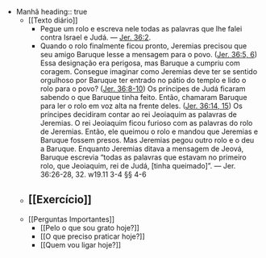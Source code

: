 - Manhã
  heading:: true
	- [[Texto diário]]
		- Pegue um rolo e escreva nele todas as palavras que lhe falei contra Israel e Judá. — [Jer. 36:2](https://wol.jw.org/pt/wol/bc/r5/lp-t/1102021405/74/0).
		- Quando o rolo finalmente ficou pronto, Jeremias precisou que seu amigo Baruque lesse a mensagem para o povo. ([Jer. 36:5, 6](https://wol.jw.org/pt/wol/bc/r5/lp-t/1102021405/75/0)) Essa designação era perigosa, mas Baruque a cumpriu com coragem. Consegue imaginar como Jeremias deve ter se sentido orgulhoso por Baruque ter entrado no pátio do templo e lido o rolo para o povo? ([Jer. 36:8-10](https://wol.jw.org/pt/wol/bc/r5/lp-t/1102021405/76/0)) Os príncipes de Judá ficaram sabendo o que Baruque tinha feito. Então, chamaram Baruque para ler o rolo em voz alta na frente deles. ([Jer. 36:14, 15](https://wol.jw.org/pt/wol/bc/r5/lp-t/1102021405/77/0)) Os príncipes decidiram contar ao rei Jeoiaquim as palavras de Jeremias. O rei Jeoiaquim ficou furioso com as palavras do rolo de Jeremias. Então, ele queimou o rolo e mandou que Jeremias e Baruque fossem presos. Mas Jeremias pegou outro rolo e o deu a Baruque. Enquanto Jeremias ditava a mensagem de Jeová, Baruque escrevia “todas as palavras que estavam no primeiro rolo, que Jeoiaquim, rei de Judá, [tinha queimado]”. — Jer. 36:26-28, 32. w19.11 3-4 §§ 4-6
	- [[Exercício]]
		-
	- [[Perguntas Importantes]]
		- [[Pelo o que sou grato hoje?]]
		- [[O que preciso praticar hoje?]]
		- [[Quem vou ligar hoje?]]